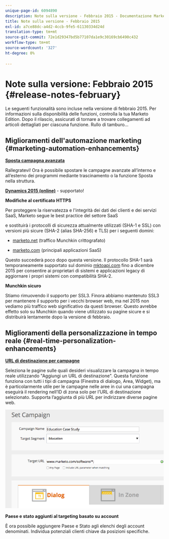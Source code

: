 ```yaml
---
unique-page-id: 6094890
description: Note sulla versione - Febbraio 2015 - Documentazione Marketo - Documentazione del prodotto
title: Note sulla versione - Febbraio 2015
exl-id: a7ce88dc-a4d2-4ccb-9fe5-61130334d24d
translation-type: tm+mt
source-git-commit: 72e1d29347bd5b77107da1e9c30169cb6490c432
workflow-type: tm+mt
source-wordcount: '327'
ht-degree: 0%

---
```


# Note sulla versione: Febbraio 2015 {#release-notes-february}

Le seguenti funzionalità sono incluse nella versione di febbraio 2015. Per informazioni sulla disponibilità delle funzioni, controlla la tua Marketo Edition. Dopo il rilascio, assicurati di tornare a trovare collegamenti ad articoli dettagliati per ciascuna funzione. Rullo di tamburo...

## Miglioramenti dell&#39;automazione marketing {#marketing-automation-enhancements}

**[Sposta campagna avanzata](/help/marketo/product-docs/core-marketo-concepts/smart-campaigns/using-smart-campaigns/move-a-smart-campaign.md)**

Rallegratevi! Ora è possibile spostare le campagne avanzate all’interno e all’esterno dei programmi mediante trascinamento o la funzione Sposta nella struttura.

**[Dynamics 2015 (online)](https://docs.marketo.com/display/docs/microsoft+dynamics+2013+on-premises)**  - supportato!

**Modifiche al certificato HTTPS**

Per proteggere la riservatezza e l&#39;integrità dei dati dei clienti e dei servizi SaaS, Marketo segue le best practice del settore SaaS

e sostituirà i protocolli di sicurezza attualmente utilizzati (SHA-1 e SSL) con versioni più sicure (SHA-2 (alias SHA-256) e TLS) per i seguenti domini:

* [marketo.net](https://marketo.net)  (traffico Munchkin crittografato)

* [marketo.com](https://marketo.com)  (principali applicazioni SaaS)

Questo succederà poco dopo questa versione. Il protocollo SHA-1 sarà temporaneamente supportato sul dominio [mktoapi.com](https://mktoapi.com) fino a dicembre 2015 per consentire ai proprietari di sistemi e applicazioni legacy di aggiornare i propri sistemi con compatibilità SHA-2.

**Munchkin sicuro**

Stiamo rimuovendo il supporto per SSL3. Finora abbiamo mantenuto SSL3 per mantenere il supporto per i vecchi browser web, ma nel 2015 non vediamo più traffico web significativo da questi browser. Questo avrebbe effetto solo su Munchkin quando viene utilizzato su pagine sicure e si distribuirà lentamente dopo la versione di febbraio.

## Miglioramenti della personalizzazione in tempo reale {#real-time-personalization-enhancements}

**[URL di destinazione per campagne](/help/marketo/product-docs/web-personalization/working-with-web-campaigns/adding-a-target-url-to-a-web-campaign.md)**

Seleziona le pagine sulle quali desideri visualizzare la campagna in tempo reale utilizzando &quot;Aggiungi un URL di destinazione&quot;. Questa funzione funziona con tutti i tipi di campagna (Finestra di dialogo, Area, Widget), ma è particolarmente utile per le campagne nelle aree in cui una campagna eseguirà il rendering nell’ID di zona solo per l’URL di destinazione selezionato. Supporta l’aggiunta di più URL per indirizzare diverse pagine web.

![](assets/image2015-2-19-11-3a0-3a30.png)

**Paese e stato aggiunti al targeting basato su account**

È ora possibile aggiungere Paese e Stato agli elenchi degli account denominati. Individua potenziali clienti chiave da posizioni specifiche.
